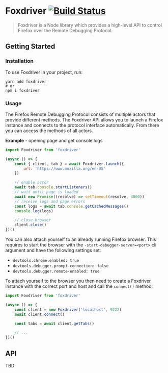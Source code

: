 Foxdriver [![Build Status](https://travis-ci.com/saucelabs/foxdriver.svg?token=px5tFzamGvYgujeyYVEp&branch=master)](https://travis-ci.com/saucelabs/foxdriver)
=========

> Foxdriver is a Node library which provides a high-level API to control Firefox over the Remote Debugging Protocol.

## Getting Started

### Installation

To use Foxdriver in your project, run:

```
yarn add foxdriver
# or
npm i foxdriver
```

### Usage

The Firefox Remote Debugging Protocol consists of multiple actors that provide different methods. The Foxdriver API allows you to launch a Firefox instance and connects to the protocol interface automatically. From there you can access the methods of all actors.

__Example__ - opening page and get console.logs

```js
import Foxdriver from 'foxdriver'

(async () => {
    const { client, tab } = await Foxdriver.launch({
        url: 'https://www.mozilla.org/en-US'
    })

    // enable actor
    await tab.console.startListeners()
    // wait until page is loaded
    await new Promise((resolve) => setTimeout(resolve, 3000))
    // receive logs and page errors
    const logs = await tab.console.getCachedMessages()
    console.log(logs)

    // close browser
    client.close()
})()
```

You can also attach yourself to an already running Firefox browser. This requires to start the browser with the `-start-debugger-server=<port>` cli argument and have the following settings set:

- `devtools.chrome.enabled: true`
- `devtools.debugger.prompt-connection: false`
- `devtools.debugger.remote-enabled: true`

To attach yourself to the browser you then need to create a Foxdriver instance with the correct port and host and call the `connect()` method:

```js
import Foxdriver from 'foxdriver'

(async () => {
    const client = new Foxdriver('localhost', 9222)
    await client.connect()

    const tabs = await client.getTabs()

    // ...
})()
```

## API

TBD
